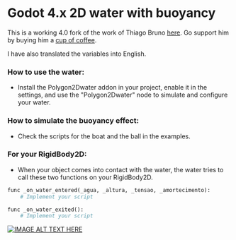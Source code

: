 # Godot 4.x 2D water with buoyancy
This is a working 4.0 fork of the work of Thiago Bruno [here](https://github.com/thrbr84/godot_buoyancyWaterObject). Go support him by buying him a [cup of coffee](https://www.buymeacoffee.com/thiagobruno).

I have also translated the variables into English.

### How to use the water:
- Install the Polygon2Dwater addon in your project, enable it in the settings, and use the "Polygon2Dwater" node to simulate and configure your water.

### How to simulate the buoyancy effect:
- Check the scripts for the boat and the ball in the examples.

### For your RigidBody2D:
- When your object comes into contact with the water, the water tries to call these two functions on your RigidBody2D.

```python
func _on_water_entered(_agua, _altura, _tensao, _amortecimento):
    # Implement your script
```

```python
func _on_water_exited():
    # Implement your script
```


[![IMAGE ALT TEXT HERE](https://img.youtube.com/vi/2SPWcQss4Ls/0.jpg)](https://www.youtube.com/watch?v=2SPWcQss4Ls)
